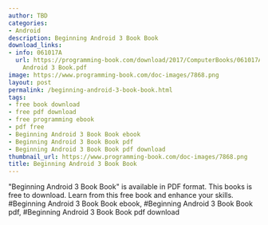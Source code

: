 ```yaml
---
author: TBD
categories:
- Android
description: Beginning Android 3 Book Book
download_links:
- info: 061017A
  url: https://programming-book.com/download/2017/ComputerBooks/061017A/Beginning
    Android 3 Book.pdf
image: https://www.programming-book.com/doc-images/7868.png
layout: post
permalink: /beginning-android-3-book-book.html
tags:
- free book download
- free pdf download
- free programming ebook
- pdf free
- Beginning Android 3 Book Book ebook
- Beginning Android 3 Book Book pdf
- Beginning Android 3 Book Book pdf download
thumbnail_url: https://www.programming-book.com/doc-images/7868.png
title: Beginning Android 3 Book Book
---
```


 
<div class="item-desc text-justify">
  "Beginning Android 3 Book Book" is available in PDF format. This books is free to download. Learn from this free book and enhance your skills.
  <br>
  #Beginning Android 3 Book Book ebook, #Beginning Android 3 Book Book pdf, #Beginning Android 3 Book Book pdf download
</div>